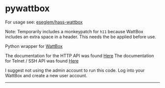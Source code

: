 # pywattbox

For usage see: [eseglem/hass-wattbox][hass_wattbox]

Note: Temporarily includes a monkeypatch for `h11` because WattBox includes an extra space in a header. This needs the be applied before use.

Python wrapper for [WattBox][wattbox]

The documentation for the HTTP API was found [Here][http_api]
The documentation for Telnet / SSH API was found [Here][ssh_api]

I suggest not using the admin account to run this code. Log into your WattBox and create a new user account.

<!---->

***

[wattbox]: https://www.snapav.com/shop/en/snapav/wattbox
[hass_wattbox]: https://github.com/eseglem/hass-wattbox
[http_api]: https://www.snapav.com/wcsstore/ExtendedSitesCatalogAssetStore/attachments/documents/PowerManagement/SupportDocuments/Wattbox%20API%20v2.0.pdf
[ssh_api]: https://www.snapav.com/wcsstore/ExtendedSitesCatalogAssetStore/attachments/documents/PowerManagement/ProtocolsAndDrivers/SnapAV_Wattbox_API_V2.4.pdf
